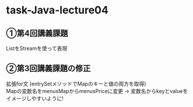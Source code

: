 # task-Java-lecture04

## ①第4回講義課題
ListをStreamを使って表現
## ②第3回講義課題の修正
拡張for文 (entrySetメソッドでMapのキーと値の両方を取得)  
Mapの変数名をmenusMapからmenusPriceに変更 → 変数名からkeyとvalueをイメージしやすいように!
